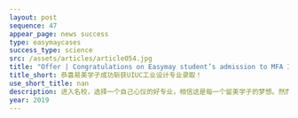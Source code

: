 ```yaml
---
layout: post
sequence: 47
appear_page: news success 
type: easymaycases
success_type: science
src: /assets/articles/article054.jpg
title: "Offer | Congratulations on Easymay student’s admission to MFA Industrial Design at UIUC"
title_short: 恭喜易美学子成功斩获UIUC工业设计专业录取！
use_short_title: nan
description: 进入名校，选择一个自己心仪的好专业，相信这是每一个留美学子的梦想。然而理想往往很丰满，但现实却很骨感。名校的审核注重的不仅仅是标化成绩，更看重学生的背景，与学校文化、专业项目的契合度等。
year: 2019
---
```


